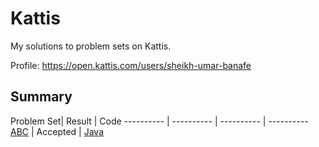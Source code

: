 # Kattis
My solutions to problem sets on Kattis.

Profile: https://open.kattis.com/users/sheikh-umar-banafe

## Summary
Problem Set| Result | Code
---------- | ---------- | ---------- | ----------
[ABC](https://open.kattis.com/problems/abc) | Accepted | [Java](https://github.com/Sheikh-Umar/kattis/blob/master/ABC/ABC.java)
